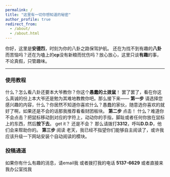 ```yaml
---
permalink: /
title: "这里有一切你想知道的秘密"
author_profile: true
redirect_from: 
  - /about/
  - /about.html
---
```


你好，这里是**安德烈**，时刻为你的八卦之路保驾护航。
还在为找不到有趣的**八卦**而苦恼吗？还在为嗑上的**cp**没有新粮而忧伤吗？放心放心，这里只谈**有趣**的事，不论真假，只管趣味。
***
### 使用教程
什么？怎么看八卦还要本大爷教你？你这个**愚蠢的土拨鼠**！
罢了罢了，看在你这么真诚的份上本大爷还是勉为其难地教教你吧。那么接下来——
**第一步**
请选择您感兴趣的内容，什么？你居然不知道你喜欢什么？愚蠢的家伙，随意选你喜欢的就好了啊，如果还是不会的话那我推荐看看财团板块。
**第二步**
点击！
什么？难道你不会点击？把鼠标移动到对应的字符上，动动你的手指，脚趾或者任何你放在鼠标上的东西，然后**按下去**。
get it？
还是不会？
那么请拨打**3312**，呼叫**D.D.D**，他们会来帮助你的。
**第三步**
阅读
老天，我已经不指望你们能够自主阅读了，或许我应该升级一下网站安装个自动阅读的模块。

### 投稿通道
如果你有什么有趣的消息，请email我
或者拨打我的电话 **5137-6629**
或者直接来我办公室找我
